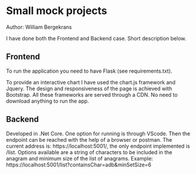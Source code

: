 # Small mock projects
Author: William Bergekrans

I have done both the Frontend and Backend case. Short description below. 

## Frontend 
To run the application you need to have Flask (see requirements.txt). 

To provide an interactive chart I have used the chart.js framework and Jquery. The design and responsiveness of the page is achieved with Bootstrap. 
All these frameworks are served through a CDN. No need to download anything to run the app. 

## Backend 
Developed in .Net Core. One option for running is through VScode. Then the endpoint can be reached with the help of a browser or postman. 
The current address is: https://localhost:5001/, the only endpoint implemented is /list. Options available are a string of characters to be included in the anagram and minimum size of the list of anagrams. Example: https://localhost:5001/list?containsChar=adb&minSetSize=6
